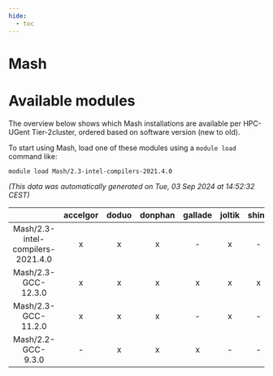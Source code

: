 ```yaml
---
hide:
  - toc
---
```


Mash
====

# Available modules


The overview below shows which Mash installations are available per HPC-UGent Tier-2cluster, ordered based on software version (new to old).

To start using Mash, load one of these modules using a `module load` command like:

```shell
module load Mash/2.3-intel-compilers-2021.4.0
```

*(This data was automatically generated on Tue, 03 Sep 2024 at 14:52:32 CEST)*  

| |accelgor|doduo|donphan|gallade|joltik|shinx|skitty|
| :---: | :---: | :---: | :---: | :---: | :---: | :---: | :---: |
|Mash/2.3-intel-compilers-2021.4.0|x|x|x|-|x|-|x|
|Mash/2.3-GCC-12.3.0|x|x|x|x|x|x|x|
|Mash/2.3-GCC-11.2.0|x|x|x|-|x|-|x|
|Mash/2.2-GCC-9.3.0|-|x|x|x|-|-|x|
